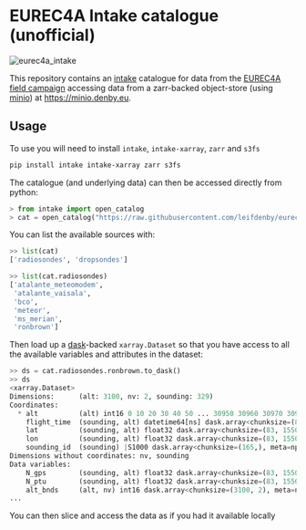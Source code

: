 # EUREC4A Intake catalogue (unofficial)

![eurec4a_intake](https://github.com/leifdenby/eurec4a-intake/workflows/eurec4a_intake/badge.svg)

This repository contains an [intake](https://github.com/intake/intake)
catalogue for data from the [EUREC4A field campaign](http://eurec4a.eu/)
accessing data from a zarr-backed object-store (using
[minio](https://min.io)) at https://minio.denby.eu.


## Usage

To use you will need to install `intake`, `intake-xarray`, `zarr` and `s3fs`

```bash
pip install intake intake-xarray zarr s3fs
```

The catalogue (and underlying data) can then be accessed directly from python:

```python
> from intake import open_catalog
> cat = open_catalog("https://raw.githubusercontent.com/leifdenby/eurec4a-intake/master/catalog.yml")
```

You can list the available sources with:
```python
>> list(cat)
['radiosondes', 'dropsondes']

>> list(cat.radiosondes)
['atalante_meteomodem',
 'atalante_vaisala',
 'bco',
 'meteor',
 'ms_merian',
 'ronbrown']
```

Then load up a [dask](https://github.com/dask/dask)-backed `xarray.Dataset` so
that you have access to all the available variables and attributes in the
dataset:

```python
>> ds = cat.radiosondes.ronbrown.to_dask()
>> ds
<xarray.Dataset>
Dimensions:      (alt: 3100, nv: 2, sounding: 329)
Coordinates:
  * alt          (alt) int16 0 10 20 30 40 50 ... 30950 30960 30970 30980 30990
    flight_time  (sounding, alt) datetime64[ns] dask.array<chunksize=(83, 775), meta=np.ndarray>
    lat          (sounding, alt) float32 dask.array<chunksize=(83, 1550), meta=np.ndarray>
    lon          (sounding, alt) float32 dask.array<chunksize=(83, 1550), meta=np.ndarray>
    sounding_id  (sounding) |S1000 dask.array<chunksize=(165,), meta=np.ndarray>
Dimensions without coordinates: nv, sounding
Data variables:
    N_gps        (sounding, alt) float32 dask.array<chunksize=(83, 1550), meta=np.ndarray>
    N_ptu        (sounding, alt) float32 dask.array<chunksize=(83, 1550), meta=np.ndarray>
    alt_bnds     (alt, nv) int16 dask.array<chunksize=(3100, 2), meta=np.ndarray>
...
```

You can then slice and access the data as if you had it available locally
